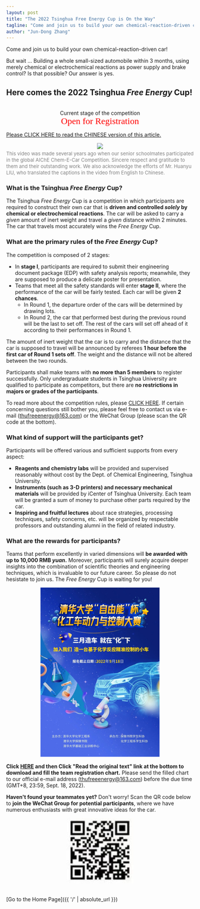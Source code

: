 ```yaml
---
layout: post
title: "The 2022 Tsinghua Free Energy Cup is On the Way"
tagline: "Come and join us to build your own chemical-reaction-driven car!"
author: "Jun-Dong Zhang"
---
```

Come and join us to build your own chemical-reaction-driven car! 

But wait ... Building a whole small-sized automobile within 3 months, using merely chemical or electrochemical reactions as power supply and brake control? Is that possible? Our answer is yes.

## Here comes the 2022 Tsinghua *Free Energy* Cup!
<br>
<center>Current stage of the competition</center>
<center><font face=Tahoma color=red size=5>Open for Registration</font></center>

[Please CLICK HERE to read the CHINESE version of this article.](https://mp.weixin.qq.com/s/oI9eoFy-urCuCmzhmzg_Nw)

<div align=center>
<img src="https://github.com/HarryJDZhang/HarryJDZhang.github.io/blob/master/ChemECar-zh-subbed-compressed.gif?raw=true" />
</div>
<font size=2 color=grey>This video was made several years ago when our senior schoolmates participated in the global AIChE Chem-E-Car Competition. Sincere respect and gratitude to them and their outstanding work. We also acknowledge the efforts of Mr. Huanyu LIU, who translated the captions in the video from English to Chinese.</font>

<br>

### What is the Tsinghua *Free Energy* Cup?
The Tsinghua *Free Energy* Cup is a competition in which participants are required to construct their own car that is **driven and controlled _solely_ by chemical or electrochemical reactions**. The car will be asked to carry a *given* amount of inert weight and travel a *given* distance within 2 minutes. The car that travels most accurately wins the *Free Energy* Cup.

### What are the primary rules of the *Free Energy* Cup?
The competition is composed of 2 stages: 
- In **stage I**, participants are required to submit their engineering document package (EDP) with safety analysis reports; meanwhile, they are supposed to produce a delicate poster for presentation.
- Teams that meet all the safety standards will enter **stage II**, where the performance of the car will be fairly tested. Each car will be given **2 chances**.
  - In Round 1, the departure order of the cars will be determined by drawing lots. 
  - In Round 2, the car that performed best during the previous round will be the last to set off. The rest of the cars will set off ahead of it according to their performances in Round 1.

The amount of inert weight that the car is to carry and the distance that the car is supposed to travel will be announced by referees **1 hour before the first car of Round 1 sets off**. The weight and the distance will not be altered between the two rounds.

Participants shall make teams with **no more than 5 members** to register successfully. Only undergraduate students in Tsinghua University are qualified to participate as competitors, but there are **no restrictions in majors or grades of the participants**.

To read more about the competition rules, please [CLICK HERE](https://mp.weixin.qq.com/s/fNlu0OaLqI6QLAr306_kSA). If certain concerning questions still bother you, please feel free to contact us via e-mail (thufreeenergy@163.com) or the WeChat Group (please scan the QR code at the bottom).

### What kind of support will the participants get?
Participants will be offered various and sufficient supports from every aspect: 
- **Reagents and chemistry labs** will be provided and supervised reasonably without cost by the Dept. of Chemical Engineering, Tsinghua University.
- **Instruments (such as 3-D printers) and necessary mechanical materials** will be provided by iCenter of Tsinghua University. Each team will be granted a sum of money to purchase other parts required by the car.
- **Inspiring and fruitful lectures** about race strategies, processing techniques, safety concerns, etc. will be organized by respectable professors and outstanding alumni in the field of related industry.

### What are the rewards for participants?
Teams that perform excellently in varied dimensions will **be awarded with up to 10,000 RMB _yuan_.** Moreover, participants will surely acquire deeper insights into the combination of scientific theories and engineering techniques, which is invaluable to our future career. So please do not hesistate to join us. The *Free Energy* Cup is waiting for you!

<div align=center>
<img src="https://github.com/HarryJDZhang/HarryJDZhang.github.io/blob/master/poster-v1.jpg?raw=true" width=320 />
</div>

**Click [HERE](https://mp.weixin.qq.com/s/oI9eoFy-urCuCmzhmzg_Nw) and then Click "Read the original text" link at the bottom to download and fill the team registration chart.** Please send the filled chart to our official e-mail address (thufreeenergy@163.com) before the due time (GMT+8, 23:59, Sept. 18, 2022).

**Haven't found your teammates yet?** Don't worry! Scan the QR code below to **join the WeChat Group for potential participants**, where we have numerous enthusiasts with great innovative ideas for the car.

<div align=center>
<img src="https://github.com/HarryJDZhang/HarryJDZhang.github.io/blob/master/QRCode-FreeEnergyCup.jpg?raw=true" width=180 />
</div>

<br>

[Go to the Home Page]({{ '/' | absolute_url }})
